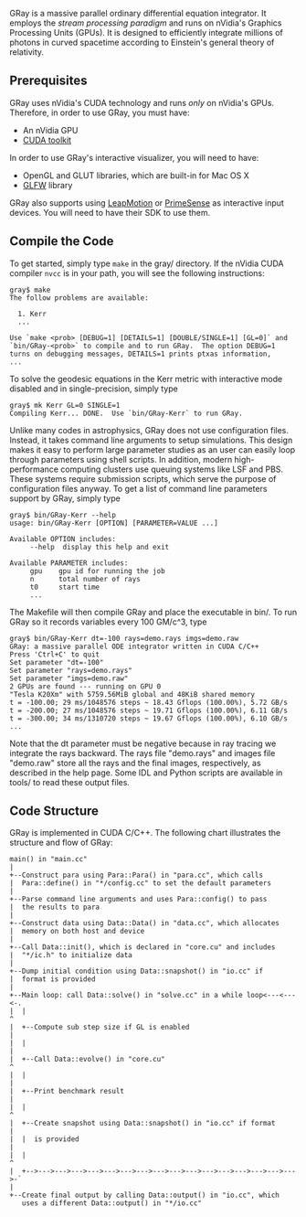 GRay is a massive parallel ordinary differential equation integrator.
It employs the *stream processing paradigm* and runs on nVidia's
Graphics Processing Units (GPUs).  It is designed to efficiently
integrate millions of photons in curved spacetime according to
Einstein's general theory of relativity.


Prerequisites
-------------

GRay uses nVidia's CUDA technology and runs *only* on nVidia's GPUs.
Therefore, in order to use GRay, you must have:

  - An nVidia GPU
  - [CUDA toolkit](https://developer.nvidia.com/cuda-downloads)

In order to use GRay's interactive visualizer, you will need to have:

  - OpenGL and GLUT libraries, which are built-in for Mac OS X
  - [GLFW](http://www.glfw.org/) library

GRay also supports using [LeapMotion](https://lmdesign.wpengine.com/)
or [PrimeSense](https://en.wikipedia.org/wiki/PrimeSense) as
interactive input devices.  You will need to have their SDK to use
them.


Compile the Code
----------------

To get started, simply type `make` in the gray/ directory.  If the
nVidia CUDA compiler `nvcc` is in your path, you will see the
following instructions:

    gray$ make
    The follow problems are available:

      1. Kerr
      ...

    Use `make <prob> [DEBUG=1] [DETAILS=1] [DOUBLE/SINGLE=1] [GL=0]` and
    `bin/GRay-<prob>` to compile and to run GRay.  The option DEBUG=1
    turns on debugging messages, DETAILS=1 prints ptxas information,
    ...

To solve the geodesic equations in the Kerr metric with interactive
mode disabled and in single-precision, simply type

    gray$ mk Kerr GL=0 SINGLE=1
    Compiling Kerr... DONE.  Use `bin/GRay-Kerr` to run GRay.

Unlike many codes in astrophysics, GRay does not use configuration
files.  Instead, it takes command line arguments to setup simulations.
This design makes it easy to perform large parameter studies as an
user can easily loop through parameters using shell scripts.  In
addition, modern high-performance computing clusters use queuing
systems like LSF and PBS.  These systems require submission scripts,
which serve the purpose of configuration files anyway.  To get a list
of command line parameters support by GRay, simply type

    gray$ bin/GRay-Kerr --help
    usage: bin/GRay-Kerr [OPTION] [PARAMETER=VALUE ...]

    Available OPTION includes:
         --help  display this help and exit

    Available PARAMETER includes:
         gpu    gpu id for running the job
         n      total number of rays
         t0     start time
         ...

The Makefile will then compile GRay and place the executable in bin/.
To run GRay so it records variables every 100 GM/c^3, type

    gray$ bin/GRay-Kerr dt=-100 rays=demo.rays imgs=demo.raw
    GRay: a massive parallel ODE integrator written in CUDA C/C++
    Press 'Ctrl+C' to quit
    Set parameter "dt=-100"
    Set parameter "rays=demo.rays"
    Set parameter "imgs=demo.raw"
    2 GPUs are found --- running on GPU 0
    "Tesla K20Xm" with 5759.56MiB global and 48KiB shared memory
    t = -100.00; 29 ms/1048576 steps ~ 18.43 Gflops (100.00%), 5.72 GB/s
    t = -200.00; 27 ms/1048576 steps ~ 19.71 Gflops (100.00%), 6.11 GB/s
    t = -300.00; 34 ms/1310720 steps ~ 19.67 Gflops (100.00%), 6.10 GB/s
    ...

Note that the dt parameter must be negative because in ray tracing we
integrate the rays backward.  The rays file "demo.rays" and images
file "demo.raw" store all the rays and the final images, respectively,
as described in the help page.  Some IDL and Python scripts are
available in tools/ to read these output files.


Code Structure
--------------

GRay is implemented in CUDA C/C++.  The following chart illustrates
the structure and flow of GRay:

    main() in "main.cc"
    |
    +--Construct para using Para::Para() in "para.cc", which calls
    |  Para::define() in "*/config.cc" to set the default parameters
    |
    +--Parse command line arguments and uses Para::config() to pass
    |  the results to para
    |
    +--Construct data using Data::Data() in "data.cc", which allocates
    |  memory on both host and device
    |
    +--Call Data::init(), which is declared in "core.cu" and includes
    |  "*/ic.h" to initialize data
    |
    +--Dump initial condition using Data::snapshot() in "io.cc" if
    |  format is provided
    |
    +--Main loop: call Data::solve() in "solve.cc" in a while loop<---<---<-.
    |  |                                                                    ^
    |  +--Compute sub step size if GL is enabled                            |
    |  |                                                                    |
    |  +--Call Data::evolve() in "core.cu"                                  ^
    |  |                                                                    |
    |  +--Print benchmark result                                            |
    |  |                                                                    ^
    |  +--Create snapshot using Data::snapshot() in "io.cc" if format       |
    |  |  is provided                                                       |
    |  |                                                                    ^
    |  +-->--->--->--->--->--->--->--->--->--->--->--->--->--->--->--->--->-`
    |
    +--Create final output by calling Data::output() in "io.cc", which
       uses a different Data::output() in "*/io.cc"
